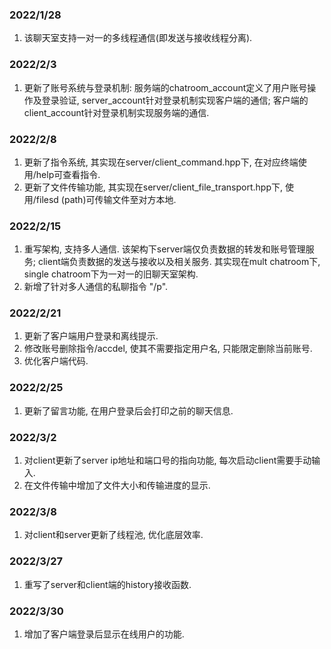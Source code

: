### 2022/1/28
1. 该聊天室支持一对一的多线程通信(即发送与接收线程分离).

### 2022/2/3
1. 更新了账号系统与登录机制: 服务端的chatroom_account定义了用户账号操作及登录验证, server_account针对登录机制实现客户端的通信; 客户端的client_account针对登录机制实现服务端的通信.

### 2022/2/8
1. 更新了指令系统, 其实现在server/client_command.hpp下, 在对应终端使用/help可查看指令.
2. 更新了文件传输功能, 其实现在server/client_file_transport.hpp下, 使用/filesd (path)可传输文件至对方本地. 

### 2022/2/15
1. 重写架构, 支持多人通信. 该架构下server端仅负责数据的转发和账号管理服务; client端负责数据的发送与接收以及相关服务. 其实现在mult chatroom下, single chatroom下为一对一的旧聊天室架构. 
2. 新增了针对多人通信的私聊指令 "/p".

### 2022/2/21
1. 更新了客户端用户登录和离线提示.
2. 修改账号删除指令/accdel, 使其不需要指定用户名, 只能限定删除当前账号.
3. 优化客户端代码.

### 2022/2/25
1. 更新了留言功能, 在用户登录后会打印之前的聊天信息.

### 2022/3/2
1. 对client更新了server ip地址和端口号的指向功能, 每次启动client需要手动输入.
2. 在文件传输中增加了文件大小和传输进度的显示.

### 2022/3/8
1. 对client和server更新了线程池, 优化底层效率.

### 2022/3/27
1. 重写了server和client端的history接收函数.

### 2022/3/30
1. 增加了客户端登录后显示在线用户的功能.